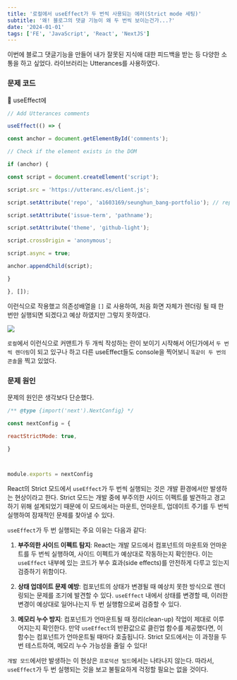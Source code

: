 ```yaml
---
title: '로컬에서 useEffect가 두 번씩 사용되는 에러(Strict mode 세팅)'
subtitle: '왜! 블로그의 댓글 기능이 왜 두 번씩 보이는건가...?'
date: '2024-01-01'
tags: ['FE', 'JavaScript', 'React', 'NextJS']
---
```


이번에 블로그 댓글기능을 만들어 내가 잘못된 지식애 대한 피드백을 받는 등 다양한 소통을 하고 싶었다.
라이브러리는 Utterances를 사용하였다.


### 문제 코드 

 useEffect에 

```javascript
// Add Utterances comments

useEffect(() => {

const anchor = document.getElementById('comments');

// Check if the element exists in the DOM

if (anchor) {

const script = document.createElement('script');

script.src = 'https://utteranc.es/client.js';

script.setAttribute('repo', 'a1603169/seunghun_bang-portfolio'); // replace with your repo

script.setAttribute('issue-term', 'pathname');

script.setAttribute('theme', 'github-light');

script.crossOrigin = 'anonymous';

script.async = true;

anchor.appendChild(script);

}

}, []);
```

이런식으로 작용했고 의존성배열을 `[]` 로 사용하여, 처음 화면 자체가 렌더링 될 때 한 번만 실행되면 되겠다고 예상 하였지만 그렇지 못하였다.

<img class="blogImage" src="/blog/error_of_comments.png">

`로컬`에서 이런식으로 커맨트가 두 개씩 작성하는 란이 보이기 시작해서 어딘가에서 `두 번씩 렌더링`이 되고 있구나 하고 다른 useEffect들도 console을 찍어보니 `똑같이 두 번의 콘솔`을 찍고 있었다.


### 문제 원인

문제의 원인은 생각보다 단순했다.

```javascript
/** @type {import('next').NextConfig} */

const nextConfig = {

reactStrictMode: true,

}

  

module.exports = nextConfig
```

React의 Strict 모드에서 `useEffect`가 두 번씩 실행되는 것은 개발 환경에서만 발생하는 현상이라고 한다. 
Strict 모드는 개발 중에 부주의한 사이드 이펙트를 발견하고 경고하기 위해 설계되었기 때문에 이 모드에서는 마운트, 언마운트, 업데이트 주기를 두 번씩 실행하여 잠재적인 문제를 찾아낼 수 있다.

`useEffect`가 두 번 실행되는 주요 이유는 다음과 같다:

1. **부주의한 사이드 이펙트 탐지**: React는 개발 모드에서 컴포넌트의 마운트와 언마운트를 두 번씩 실행하여, 사이드 이펙트가 예상대로 작동하는지 확인한다. 이는 `useEffect` 내부에 있는 코드가 부수 효과(side effects)를 안전하게 다루고 있는지 검증하기 위함이다.
    
2. **상태 업데이트 문제 예방**: 컴포넌트의 상태가 변경될 때 예상치 못한 방식으로 렌더링되는 문제를 조기에 발견할 수 있다. `useEffect` 내에서 상태를 변경할 때, 이러한 변경이 예상대로 일어나는지 두 번 실행함으로써 검증할 수 있다.
    
3. **메모리 누수 방지**: 컴포넌트가 언마운트될 때 정리(clean-up) 작업이 제대로 이루어지는지 확인한다. 만약 `useEffect`의 반환값으로 클린업 함수를 제공했다면, 이 함수는 컴포넌트가 언마운트될 때마다 호출됩니다. Strict 모드에서는 이 과정을 두 번 테스트하여, 메모리 누수 가능성을 줄일 수 있다!
    

`개발 모드`에서만 발생하는 이 현상은 `프로덕션 빌드`에서는 나타나지 않는다. 따라서, `useEffect`가 두 번 실행되는 것을 보고 불필요하게 걱정할 필요는 없을 것이다.